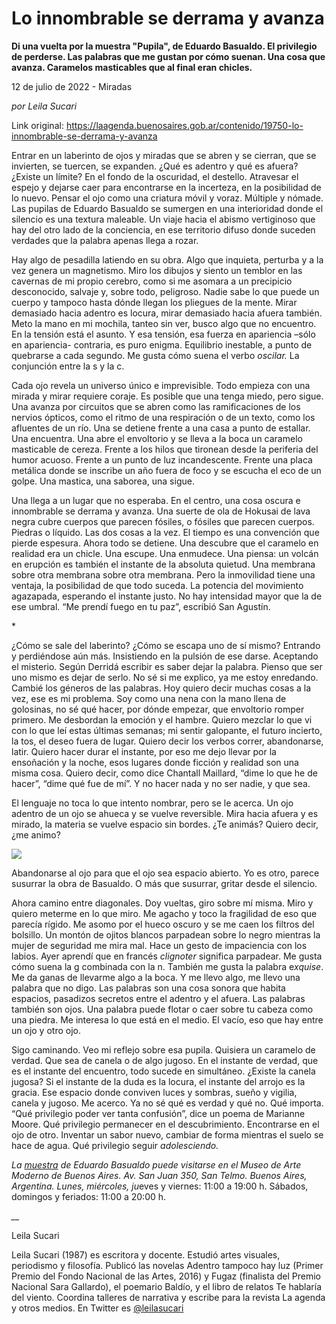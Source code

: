 # Lo innombrable se derrama y avanza

**Di una vuelta por la muestra "Pupila", de Eduardo Basualdo. El privilegio de perderse. Las palabras que me gustan por cómo suenan. Una cosa que avanza. Caramelos masticables que al final eran chicles.**

12 de julio de 2022 - Miradas

_por Leila Sucari_

Link original: https://laagenda.buenosaires.gob.ar/contenido/19750-lo-innombrable-se-derrama-y-avanza



Entrar en un laberinto de ojos y miradas que se abren y se cierran, que se invierten, se tuercen, se expanden. ¿Qué es adentro y qué es afuera? ¿Existe un límite? En el fondo de la oscuridad, el destello. Atravesar el espejo y dejarse caer para encontrarse en la incerteza, en la posibilidad de lo nuevo. Pensar el ojo como una criatura móvil y voraz. Múltiple y nómade. Las pupilas de Eduardo Basualdo se sumergen en una interioridad donde el silencio es una textura maleable. Un viaje hacia el abismo vertiginoso que hay del otro lado de la conciencia, en ese territorio difuso donde suceden verdades que la palabra apenas llega a rozar.




Hay algo de pesadilla latiendo en su obra. Algo que inquieta, perturba y a la vez genera un magnetismo. Miro los dibujos y siento un temblor en las cavernas de mi propio cerebro, como si me asomara a un precipicio desconocido, salvaje y, sobre todo, peligroso. Nadie sabe lo que puede un cuerpo y tampoco hasta dónde llegan los pliegues de la mente. Mirar demasiado hacia adentro es locura, mirar demasiado hacia afuera también. Meto la mano en mi mochila, tanteo sin ver, busco algo que no encuentro. En la tensión está el asunto. Y esa tensión, esa fuerza en apariencia –sólo en apariencia- contraria, es puro enigma. Equilibrio inestable, a punto de quebrarse a cada segundo. Me gusta cómo suena el verbo *oscilar.* La conjunción entre la s y la c.




Cada ojo revela un universo único e imprevisible. Todo empieza con una mirada y mirar requiere coraje. Es posible que una tenga miedo, pero sigue. Una avanza por circuitos que se abren como las ramificaciones de los nervios ópticos, como el ritmo de una respiración o de un texto, como los afluentes de un río. Una se detiene frente a una casa a punto de estallar. Una encuentra. Una abre el envoltorio y se lleva a la boca un caramelo masticable de cereza. Frente a los hilos que tironean desde la periferia del humor acuoso. Frente a un punto de luz incandescente. Frente una placa metálica donde se inscribe un año fuera de foco y se escucha el eco de un golpe. Una mastica, una saborea, una sigue.




Una llega a un lugar que no esperaba. En el centro, una cosa oscura e innombrable se derrama y avanza. Una suerte de ola de Hokusai de lava negra cubre cuerpos que parecen fósiles, o fósiles que parecen cuerpos. Piedras o líquido. Las dos cosas a la vez. El tiempo es una convención que pierde espesura. Ahora todo se detiene. Una descubre que el caramelo en realidad era un chicle. Una escupe. Una enmudece. Una piensa: un volcán en erupción es también el instante de la absoluta quietud. Una membrana sobre otra membrana sobre otra membrana. Pero la inmovilidad tiene una ventaja, la posibilidad de que todo suceda. La potencia del movimiento agazapada, esperando el instante justo. No hay intensidad mayor que la de ese umbral. “Me prendí fuego en tu paz”, escribió San Agustín.




\*




¿Cómo se sale del laberinto? ¿Cómo se escapa uno de sí mismo? Entrando y perdiéndose aún más. Insistiendo en la pulsión de ese darse. Aceptando el misterio. Según Derridá escribir es saber dejar la palabra. Pienso que ser uno mismo es dejar de serlo. No sé si me explico, ya me estoy enredando. Cambié los géneros de las palabras. Hoy quiero decir muchas cosas a la vez, ese es mi problema. Soy como una nena con la mano llena de golosinas, no sé qué hacer, por dónde empezar, que envoltorio romper primero. Me desbordan la emoción y el hambre. Quiero mezclar lo que vi con lo que leí estas últimas semanas; mi sentir galopante, el futuro incierto, la tos, el deseo fuera de lugar. Quiero decir los verbos correr, abandonarse, latir. Quiero hacer durar el instante, por eso me dejo llevar por la ensoñación y la noche, esos lugares donde ficción y realidad son una misma cosa. Quiero decir, como dice Chantall Maillard, “dime lo que he de hacer”, “dime qué fue de mí”. Y no hacer nada y no ser nadie, y que sea.




El lenguaje no toca lo que intento nombrar, pero se le acerca. Un ojo adentro de un ojo se ahueca y se vuelve reversible. Mira hacia afuera y es mirado, la materia se vuelve espacio sin bordes. ¿Te animás? Quiero decir, ¿me animo?




![](https://cdn.feater.me/files/images/301693/28776724-f91c-4262-ba32-a535b96681e2.jpeg)




Abandonarse al ojo para que el ojo sea espacio abierto. Yo es otro, parece susurrar la obra de Basualdo. O más que susurrar, gritar desde el silencio.




Ahora camino entre diagonales. Doy vueltas, giro sobre mí misma. Miro y quiero meterme en lo que miro. Me agacho y toco la fragilidad de eso que parecía rígido. Me asomo por el hueco oscuro y se me caen los filtros del bolsillo. Un montón de ojitos blancos parpadean sobre lo negro mientras la mujer de seguridad me mira mal. Hace un gesto de impaciencia con los labios. Ayer aprendí que en francés *clignoter* significa parpadear. Me gusta cómo suena la g combinada con la n. También me gusta la palabra e*xquise*. Me da ganas de llevarme algo a la boca. Y me llevo algo, me llevo una palabra que no digo. Las palabras son una cosa sonora que habita espacios, pasadizos secretos entre el adentro y el afuera. Las palabras también son ojos. Una palabra puede flotar o caer sobre tu cabeza como una piedra. Me interesa lo que está en el medio. El vacío, eso que hay entre un ojo y otro ojo.




Sigo caminando. Veo mi reflejo sobre esa pupila. Quisiera un caramelo de verdad. Que sea de canela o de algo jugoso. En el instante de verdad, que es el instante del encuentro, todo sucede en simultáneo. ¿Existe la canela jugosa? Si el instante de la duda es la locura, el instante del arrojo es la gracia. Ese espacio donde conviven luces y sombras, sueño y vigilia, canela y jugoso. Me acerco. Ya no sé qué es verdad y qué no. Qué importa. “Qué privilegio poder ver tanta confusión”, dice un poema de Marianne Moore. Qué privilegio permanecer en el descubrimiento. Encontrarse en el ojo de otro. Inventar un sabor nuevo, cambiar de forma mientras el suelo se hace de agua. Qué privilegio seguir *adolesciendo.*




*La [muestra](https://museomoderno.org/en/exhibitions/eduardo-basualdo-pupila/) de Eduardo Basualdo puede visitarse en el Museo de Arte Moderno de Buenos Aires. Av. San Juan 350, San Telmo. Buenos Aires, Argentina. Lunes, miércoles, ju*eves y viernes: 11:00 a 19:00 h. Sábados, domingos y feriados: 11:00 a 20:00 h.




*\_\_*




Leila Sucari




Leila Sucari (1987) es escritora y docente. Estudió artes visuales, periodismo y filosofía. Publicó las novelas Adentro tampoco hay luz (Primer Premio del Fondo Nacional de las Artes, 2016) y Fugaz (finalista del Premio Nacional Sara Gallardo), el poemario Baldío, y el libro de relatos Te hablaría del viento. Coordina talleres de narrativa y escribe para la revista La agenda y otros medios. En Twitter es [@leilasucari](https://twitter.com/leilasucari)



